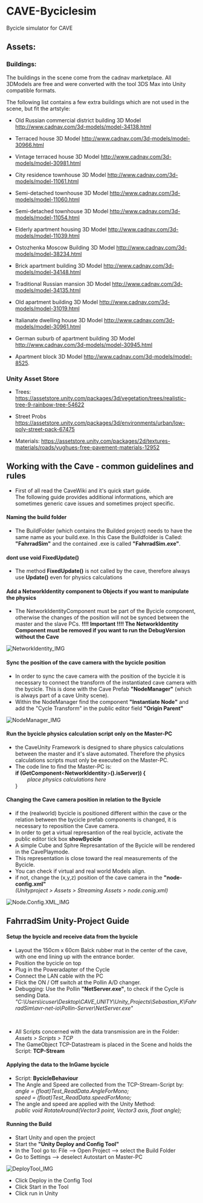 # CAVE-Byciclesim
Bycicle simulator for CAVE


## Assets: 

### Buildings: 
The buildings in the scene come from the cadnav marketplace. 
All 3DModels are free and were converted with the tool 3DS Max into Unity compatible formats. 

The following list contains a few extra buildings which are not used in the scene, but fit the artstyle: 

- Old Russian commercial district building 3D Model
http://www.cadnav.com/3d-models/model-34138.html
- Terraced house 3D Model
http://www.cadnav.com/3d-models/model-30966.html
- Vintage terraced house 3D Model
http://www.cadnav.com/3d-models/model-30981.html
- City residence townhouse 3D Model
http://www.cadnav.com/3d-models/model-11061.html
- Semi-detached townhouse 3D Model
http://www.cadnav.com/3d-models/model-11060.html
- Semi-detached townhouse 3D Model
http://www.cadnav.com/3d-models/model-11054.html
- Elderly apartment housing 3D Model
http://www.cadnav.com/3d-models/model-11039.html

- Ostozhenka Moscow Building 3D Model
http://www.cadnav.com/3d-models/model-38234.html
- Brick apartment building 3D Model
http://www.cadnav.com/3d-models/model-34148.html
- Traditional Russian mansion 3D Model
http://www.cadnav.com/3d-models/model-34135.html
- Old apartment building 3D Model
http://www.cadnav.com/3d-models/model-31019.html
- Italianate dwelling house 3D Model
http://www.cadnav.com/3d-models/model-30961.html
- German suburb of apartment building 3D Model
http://www.cadnav.com/3d-models/model-30945.html
- Apartment block 3D Model
http://www.cadnav.com/3d-models/model-8525.


### Unity Asset Store 

- Trees: 
https://assetstore.unity.com/packages/3d/vegetation/trees/realistic-tree-9-rainbow-tree-54622

- Street Probs 
https://assetstore.unity.com/packages/3d/environments/urban/low-poly-street-pack-67475

- Materials: 
https://assetstore.unity.com/packages/2d/textures-materials/roads/yughues-free-pavement-materials-12952



## Working with the Cave - common guidelines and rules

- First of all read the CaveWiki and it's quick start guide. </br>
The following guide provides additional informations, which are sometimes generic cave issues and sometimes project specific. 


#### Naming the build folder 
- The BuildFolder (which contains the Builded project) needs to have the same name as your build.exe. In this Case the Buildfolder is Called: **"FahrradSim"** and the contained .exe is called **"FahrradSim.exe"**. 


#### dont use void FixedUpdate() 
- The method **FixedUpdate()** is not called by the cave, therefore always use **Update()** even for physics calculations


#### Add a NetworkIdentity component to Objects if you want to manipulate the physics
- The NetworkIdentityComponent must be part of the Bycicle component, otherwise the changes of the position will not be synced between the master and the slave PCs. 
**!!!! Important !!!! The NetworkIdentity Component must be removed if you want to run the DebugVersion without the Cave**


![NetworkIdentity_IMG](https://raw.githubusercontent.com/vr-thi/CAVE-Bicyclesim/master/ReadmeAssets/NetworkIdentityPNG.PNG)



#### Sync the position of the cave camera with the bycicle position 
- In order to sync the cave camera with the position of the bycicle it is necessary to connect the transform of the instantiated cave camera with the bycicle. This is done with the Cave Prefab **"NodeManager"** (which is always part of a cave Unity scene). 
- Within the NodeManager find the component **"Instantiate Node"** and add the "Cycle Transform" in the public editor field **"Origin Parent"**

![NodeManager_IMG](https://raw.githubusercontent.com/vr-thi/CAVE-Bicyclesim/master/ReadmeAssets/NodeManager.PNG)



#### Run the bycicle physics calculation script only on the Master-PC
- the CaveUnity Framework is designed to share physics calculations between the master and it's slave automated. 
Therefore the physics calculations scripts must only be executed on the Master-PC. 
- The code line to find the Master-PC is: </br> **if (GetComponent**\<**NetworkIdentity**\>**().isServer)) {**</br>
  &nbsp; &nbsp; &nbsp; &nbsp;  *place physics calculations here* </br>
  }  


#### Changing the Cave camera position in relation to the Bycicle
- if the (realworld) bycicle is positioned different within the cave or the relation between the bycicle prefab components is changed, it is necessary to reposition the Cave camera. 
- In order to get a virtual represantion of the real bycicle, activate the public editor tick box **showBycicle**  
- A simple Cube and Sphre Represantation of the Bycicle will be rendered in the CavePlaymode. 
- This representation is close toward the real measurements of the Bycicle. 
- You can check if virtual and real world Models align. 
- if not, change the (x,y,z) position of the cave camera in the **"node-config.xml"** </br> *(Unityproject > Assets > Streaming Assets > node.conig.xml)*

![Node.Config.XML_IMG](https://raw.githubusercontent.com/vr-thi/CAVE-Bicyclesim/master/ReadmeAssets/node-config.PNG)




## FahrradSim Unity-Project Guide


#### Setup the bycicle and receive data from the bycicle
- Layout the 150cm x 60cm Balck rubber mat in the center of the cave, with one end lining up with the entrance border. 
- Position the bycicle on top
- Plug in the Poweradapter of the Cycle 
- Connect the LAN cable with the PC
- Flick the ON / Off switch at the Pollin A/D changer.
- Debugging: Use the Pollin **"NetServer.exe"**, to check if the Cycle is sending Data. </br>
*"C:\Users\icuser\Desktop\CAVE_UNITY\Unity_Projects\Sebastian_K\FahrradSim\avr-net-io\Pollin-Server\NetServer.exe"*

</br>

- All Scripts concerned with the data transmission are in the Folder: *Assets > Scripts > TCP* 
- The GameObject TCP-Datastream is placed in the Scene and holds the Script: **TCP-Stream**


#### Applying the data to the InGame bycicle 
- Script: **BycicleBehaviour**
- The Angle and Speed are collected from the TCP-Stream-Script by: </br>
*angle = (float)Test_ReadData.AngleForMono;* </br>
*speed = (float)Test_ReadData.speedForMono;*
- The angle and speed are applied with the Unity Method: </br> 
*public void RotateAround(Vector3 point, Vector3 axis, float angle);*

#### Running the Build
- Start Unity and open the project
- Start the **"Unity Deploy and Config Tool"** 
- In the Tool go to: File --> Open Project -->  select the Build Folder
- Go to Settings --> deselect Autostart on Master-PC

![DeployTool_IMG](https://raw.githubusercontent.com/vr-thi/CAVE-Bicyclesim/master/ReadmeAssets/ConfigTool.png)

- Click Deploy in the Config Tool
- Click Start in the Tool 
- Click run in Unity 


